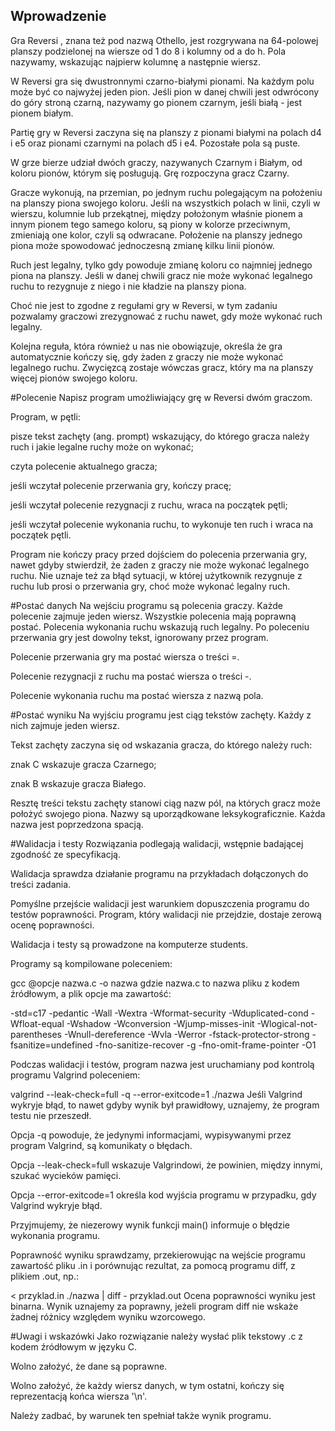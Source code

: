 ## Wprowadzenie
Gra Reversi , znana też pod nazwą Othello, jest rozgrywana na 64-polowej planszy podzielonej na wiersze od 1 do 8 i kolumny od a do h. Pola nazywamy, wskazując najpierw kolumnę a następnie wiersz.

W Reversi gra się dwustronnymi czarno-białymi pionami. Na każdym polu może być co najwyżej jeden pion. Jeśli pion w danej chwili jest odwrócony do góry stroną czarną, nazywamy go pionem czarnym, jeśli białą - jest pionem białym.

Partię gry w Reversi zaczyna się na planszy z pionami białymi na polach d4 i e5 oraz pionami czarnymi na polach d5 i e4. Pozostałe pola są puste.

W grze bierze udział dwóch graczy, nazywanych Czarnym i Białym, od koloru pionów, którym się posługują. Grę rozpoczyna gracz Czarny.

Gracze wykonują, na przemian, po jednym ruchu polegającym na położeniu na planszy piona swojego koloru. Jeśli na wszystkich polach w linii, czyli w wierszu, kolumnie lub przekątnej, między położonym właśnie pionem a innym pionem tego samego koloru, są piony w kolorze przeciwnym, zmieniają one kolor, czyli są odwracane. Położenie na planszy jednego piona może spowodować jednoczesną zmianę kilku linii pionów.

Ruch jest legalny, tylko gdy powoduje zmianę koloru co najmniej jednego piona na planszy. Jeśli w danej chwili gracz nie może wykonać legalnego ruchu to rezygnuje z niego i nie kładzie na planszy piona.

Choć nie jest to zgodne z regułami gry w Reversi, w tym zadaniu pozwalamy graczowi zrezygnować z ruchu nawet, gdy może wykonać ruch legalny.

Kolejna reguła, która również u nas nie obowiązuje, określa że gra automatycznie kończy się, gdy żaden z graczy nie może wykonać legalnego ruchu. Zwycięzcą zostaje wówczas gracz, który ma na planszy więcej pionów swojego koloru.

#Polecenie
Napisz program umożliwiający grę w Reversi dwóm graczom.

Program, w pętli:

pisze tekst zachęty (ang. prompt) wskazujący, do którego gracza należy ruch i jakie legalne ruchy może on wykonać;

czyta polecenie aktualnego gracza;

jeśli wczytał polecenie przerwania gry, kończy pracę;

jeśli wczytał polecenie rezygnacji z ruchu, wraca na początek pętli;

jeśli wczytał polecenie wykonania ruchu, to wykonuje ten ruch i wraca na początek pętli.

Program nie kończy pracy przed dojściem do polecenia przerwania gry, nawet gdyby stwierdził, że żaden z graczy nie może wykonać legalnego ruchu. Nie uznaje też za błąd sytuacji, w której użytkownik rezygnuje z ruchu lub prosi o przerwania gry, choć może wykonać legalny ruch.

#Postać danych
Na wejściu programu są polecenia graczy. Każde polecenie zajmuje jeden wiersz. Wszystkie polecenia mają poprawną postać. Polecenia wykonania ruchu wskazują ruch legalny. Po poleceniu przerwania gry jest dowolny tekst, ignorowany przez program.

Polecenie przerwania gry ma postać wiersza o treści =.

Polecenie rezygnacji z ruchu ma postać wiersza o treści -.

Polecenie wykonania ruchu ma postać wiersza z nazwą pola.

#Postać wyniku
Na wyjściu programu jest ciąg tekstów zachęty. Każdy z nich zajmuje jeden wiersz.

Tekst zachęty zaczyna się od wskazania gracza, do którego należy ruch:

znak C wskazuje gracza Czarnego;

znak B wskazuje gracza Białego.

Resztę treści tekstu zachęty stanowi ciąg nazw pól, na których gracz może położyć swojego piona. Nazwy są uporządkowane leksykograficznie. Każda nazwa jest poprzedzona spacją.

#Walidacja i testy
Rozwiązania podlegają walidacji, wstępnie badającej zgodność ze specyfikacją.

Walidacja sprawdza działanie programu na przykładach dołączonych do treści zadania.

Pomyślne przejście walidacji jest warunkiem dopuszczenia programu do testów poprawności. Program, który walidacji nie przejdzie, dostaje zerową ocenę poprawności.

Walidacja i testy są prowadzone na komputerze students.

Programy są kompilowane poleceniem:

gcc @opcje nazwa.c -o nazwa
gdzie nazwa.c to nazwa pliku z kodem źródłowym, a plik opcje ma zawartość:

-std=c17
-pedantic
-Wall
-Wextra
-Wformat-security
-Wduplicated-cond
-Wfloat-equal
-Wshadow
-Wconversion
-Wjump-misses-init
-Wlogical-not-parentheses
-Wnull-dereference
-Wvla
-Werror
-fstack-protector-strong
-fsanitize=undefined
-fno-sanitize-recover
-g
-fno-omit-frame-pointer
-O1

Podczas walidacji i testów, program nazwa jest uruchamiany pod kontrolą programu Valgrind poleceniem:

valgrind --leak-check=full -q --error-exitcode=1 ./nazwa
Jeśli Valgrind wykryje błąd, to nawet gdyby wynik był prawidłowy, uznajemy, że program testu nie przeszedł.

Opcja -q powoduje, że jedynymi informacjami, wypisywanymi przez program Valgrind, są komunikaty o błędach.

Opcja --leak-check=full wskazuje Valgrindowi, że powinien, między innymi, szukać wycieków pamięci.

Opcja --error-exitcode=1 określa kod wyjścia programu w przypadku, gdy Valgrind wykryje błąd.

Przyjmujemy, że niezerowy wynik funkcji main() informuje o błędzie wykonania programu.

Poprawność wyniku sprawdzamy, przekierowując na wejście programu zawartość pliku .in i porównując rezultat, za pomocą programu diff, z plikiem .out, np.:

< przyklad.in ./nazwa | diff - przyklad.out
Ocena poprawności wyniku jest binarna. Wynik uznajemy za poprawny, jeżeli program diff nie wskaże żadnej różnicy względem wyniku wzorcowego.

#Uwagi i wskazówki
Jako rozwiązanie należy wysłać plik tekstowy .c z kodem źródłowym w języku C.

Wolno założyć, że dane są poprawne.

Wolno założyć, że każdy wiersz danych, w tym ostatni, kończy się reprezentacją końca wiersza '\n'.

Należy zadbać, by warunek ten spełniał także wynik programu.
